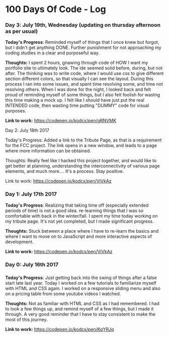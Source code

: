 # 100 Days Of Code - Log
### Day 3: July 19th, Wednesday (updating on thursday afternoon as per usual)

**Today's Progress**: Reminded myself of things that I once knew but forgot, but I didn't get anything DONE. Further punishment for not approaching my coding studies in a clear and purposeful way. 

**Thoughts:** I spent 2 hours, gnawing through code of HOW I want my portfolio site to ultimately look. The ide seemed solid before, during, but not after. The thinking was to write code, where I would use css to give different section different colors, so that visually I can see the layout. During this process I ran into some issues, and spent time resolving some, and time not resolving others. When I was done for the night, I looked back and felt proud of reminding myself of some things, but I also felt foolish for wastng this time making a mock up. I felt like I should have just put the real INTENDED code, then wasting time putting "DUMMY" code for visual purposes. 

**Link to work:** https://codepen.io/kodcx/pen/gRNVMK <!-- nothing to see here.... literally -->


Day 2: July 18th 2017

Today's Progress: Added a link to the Tribute Page, as that is a requirement for the FCC project. The link opens in a new window, and leads to a page where more information can be obtained. 

Thoughts: Really feel like I hacked this project together, and would like to get better at planning, understanding the interconnectivity of various page elements, and much more.... It's a process. Stay positive. 

Link to work: https://codepen.io/kodcx/pen/VjVkAz

### Day 1: July 17th 2017
**Today's Progress**: Realizing that taking time off (especially extended periods of time) is not a good idea. re-learning things that I was so comfortable with back in the winter/fall. I spent my time today working on my tribute page. It's not yet completed, but I made significant progress. 

**Thoughts:** Stuck between a place where I have to re-learn the basics and where I want to move on to JavaScript and more interactive aspects of development. 

**Link to work:** https://codepen.io/kodcx/pen/VjVkAz <!--(http://www.example.com)-->

### Day 0: July 16th 2017
##### <!--(delete me or comment me out)-->

**Today's Progress**: Just getting back into the swing of things after a false start late last year. Today I worked on a few tutorials to familiarize myself with HTML and CSS again. I worked on a responsive sliding menu and also on a pricing table from some youtube videos I watched. 

**Thoughts:** Not as familiar with HTML and CSS as I had remembered. I had to look a few things up, and remind myself of a few things, but I made it through. A very good reminder that I have to stay consistent to make the most of this journey. 

**Link to work:** https://codepen.io/kodcx/pen/KqYRJq <!--(http://www.example.com)-->

<!--
### Day 0: February 30, 2016 (Example 2)
##### (delete me or comment me out)

**Today's Progress**: Fixed CSS, worked on canvas functionality for the app.

**Thoughts**: I really struggled with CSS, but, overall, I feel like I am slowly getting better at it. Canvas is still new for me, but I managed to figure out some basic functionality.

**Link(s) to work**: [Calculator App](http://www.example.com)


### Day 1: June 27, Monday

**Today's Progress**: I've gone through many exercises on FreeCodeCamp.

**Thoughts** I've recently started coding, and it's a great feeling when I finally solve an algorithm challenge after a lot of attempts and hours spent.

**Link(s) to work**
1. [Find the Longest Word in a String](https://www.freecodecamp.com/challenges/find-the-longest-word-in-a-string)
2. [Title Case a Sentence](https://www.freecodecamp.com/challenges/title-case-a-sentence) 
-->
